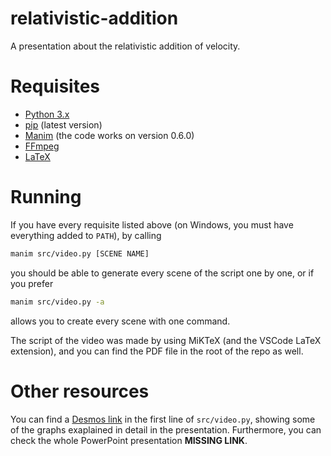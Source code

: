 # relativistic-addition
A presentation about the relativistic addition of velocity.

# Requisites
- [Python 3.x](https://www.python.org/downloads/)
- [pip](https://pip.pypa.io/en/stable/installing/) (latest version)
- [Manim](https://github.com/3b1b/manim) (the code works on version 0.6.0)
- [FFmpeg](https://github.com/BtbN/FFmpeg-Builds/releases)
- [LaTeX](https://www.latex-project.org/get/) 

# Running
If you have every requisite listed above (on Windows, you must have everything added to `PATH`), by calling

```sh
manim src/video.py [SCENE NAME]
```

you should be able to generate every scene of the script one by one, or if you prefer

```sh
manim src/video.py -a
```

allows you to create every scene with one command.

The script of the video was made by using MiKTeX (and the VSCode LaTeX extension), and you can find the PDF file in the root of the repo as well.

# Other resources
You can find a [Desmos link](https://www.desmos.com/calculator/fa2rrfpa6x) in the first line of `src/video.py`, showing some of the graphs exaplained in detail in the presentation. Furthermore, you can check the whole PowerPoint presentation **MISSING LINK**.
